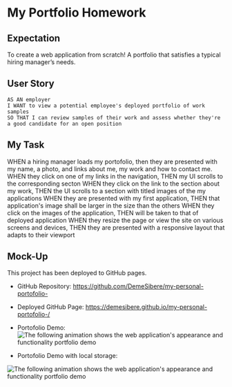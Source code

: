 # My Portfolio Homework

## Expectation

To create a web application from scratch! A portfolio that satisfies a typical hiring manager’s needs.


## User Story

```
AS AN employer
I WANT to view a potential employee's deployed portfolio of work samples
SO THAT I can review samples of their work and assess whether they're a good candidate for an open position
```


## My Task

WHEN a hiring manager loads my portofolio, then they are presented with my name, a photo, and links about me, my work and how to contact me.  
WHEN they click on one of my links in the navigation, THEN my UI scrolls to the corresponding secton
WHEN they click on the link to the section about my work, THEN the UI scrolls to a section with titled images of the my applications
WHEN they are presented with my first application, THEN that application's image shall be larger in the size than the others
WHEN they click on the images of the application, THEN will be taken to that of deployed application
WHEN they resize the page or view the site on various screens and devices, THEN they are presented with a responsive layout that adapts to their viewport



## Mock-Up

This project has been deployed to GitHub pages.

* GitHub Repository: https://github.com/DemeSibere/my-personal-portofolio-
* Deployed GitHub Page: https://demesibere.github.io/my-personal-portofolio-/
* Portofolio Demo:
![The following animation shows the web application's appearance and functionality portfolio demo](./Assets/portofoliodemo.gif)

* Portofolio Demo with local storage:

![The following animation shows the web application's appearance and functionality portfolio demo](./Assets/localstoragedemo..gif)

